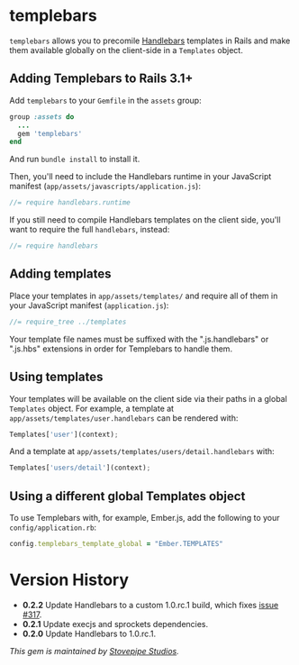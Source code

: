 # templebars

`templebars` allows you to precomile [Handlebars][handlebars] templates
in Rails and make them available globally on the client-side in a
`Templates` object.

## Adding Templebars to Rails 3.1+

Add `templebars` to your `Gemfile` in the `assets` group:

```ruby
group :assets do
  ...
  gem 'templebars'
end
```

And run `bundle install` to install it.

Then, you'll need to include the Handlebars runtime in your JavaScript
manifest (`app/assets/javascripts/application.js`):

```javascript
//= require handlebars.runtime
```

If you still need to compile Handlebars templates on the client side,
you'll want to require the full `handlebars`, instead:

```javascript
//= require handlebars
```

## Adding templates

Place your templates in `app/assets/templates/` and require all of them
in your JavaScript manifest (`application.js`):

```javascript
//= require_tree ../templates
```

Your template file names must be suffixed with the ".js.handlebars" or
".js.hbs" extensions in order for Templebars to handle them.

## Using templates

Your templates will be available on the client side via their paths in a
global `Templates` object. For example, a template at
`app/assets/templates/user.handlebars` can be rendered with:

```javascript
Templates['user'](context);
```

And a template at `app/assets/templates/users/detail.handlebars` with:

```javascript
Templates['users/detail'](context);
```

## Using a different global Templates object

To use Templebars with, for example, Ember.js, add the following to your
`config/application.rb`:

```ruby
config.templebars_template_global = "Ember.TEMPLATES"
```

# Version History

* **0.2.2** Update Handlebars to a custom 1.0.rc.1 build, which fixes [issue #317](https://github.com/wycats/handlebars.js/issues/317).
* **0.2.1** Update execjs and sprockets dependencies.
* **0.2.0** Update Handlebars to 1.0.rc.1.

*This gem is maintained by [Stovepipe Studios][stovepipe].*

[stovepipe]: http://www.stovepipestudios.com
[handlebars]: http://handlebarsjs.com/

